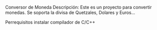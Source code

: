 Conversor de Moneda
Descripción:
Este es un proyecto para convertir monedas. Se soporta la divisa de Quetzales, Dolares y Euros...

Perrequisitos
instalar compilador de C/C++ 
